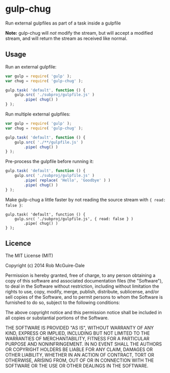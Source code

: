 gulp-chug
=========

Run external gulpfiles as part of a task inside a gulpfile

**Note:** gulp-chug will *not* modify the stream, but will accept a modified
stream, and will return the stream as received like normal.


Usage
-----

Run an external gulpfile:

```javascript
var gulp = require( 'gulp' );
var chug = require( 'gulp-chug' );

gulp.task( 'default', function () {
    gulp.src( './subproj/gulpfile.js' )
        .pipe( chug() )
} );
```

Run multiple external gulpfiles:

```javascript
var gulp = require( 'gulp' );
var chug = require( 'gulp-chug' );

gulp.task( 'default', function () {
    gulp.src( './**/gulpfile.js' )
        .pipe( chug() )
} );
```

Pre-process the gulpfile before running it:

```javascript
gulp.task( 'default', function () {
    gulp.src( './subproj/gulpfile.js' )
        .pipe( replace( 'Hello', 'Goodbye' ) )
        .pipe( chug() )
} );
```

Make gulp-chug a little faster by not reading the source stream with `{ read: false }`:

```javascipt
gulp.task( 'default', function () {
    gulp.src( './subproj/gulpfile.js', { read: false } )
        .pipe( chug() )
} );
```

Licence
-------
The MIT License (MIT)

Copyright (c) 2014 Rob McGuire-Dale

Permission is hereby granted, free of charge, to any person obtaining a copy
of this software and associated documentation files (the "Software"), to deal
in the Software without restriction, including without limitation the rights
to use, copy, modify, merge, publish, distribute, sublicense, and/or sell
copies of the Software, and to permit persons to whom the Software is
furnished to do so, subject to the following conditions:

The above copyright notice and this permission notice shall be included in
all copies or substantial portions of the Software.

THE SOFTWARE IS PROVIDED "AS IS", WITHOUT WARRANTY OF ANY KIND, EXPRESS OR
IMPLIED, INCLUDING BUT NOT LIMITED TO THE WARRANTIES OF MERCHANTABILITY,
FITNESS FOR A PARTICULAR PURPOSE AND NONINFRINGEMENT. IN NO EVENT SHALL THE
AUTHORS OR COPYRIGHT HOLDERS BE LIABLE FOR ANY CLAIM, DAMAGES OR OTHER
LIABILITY, WHETHER IN AN ACTION OF CONTRACT, TORT OR OTHERWISE, ARISING FROM,
OUT OF OR IN CONNECTION WITH THE SOFTWARE OR THE USE OR OTHER DEALINGS IN
THE SOFTWARE.
